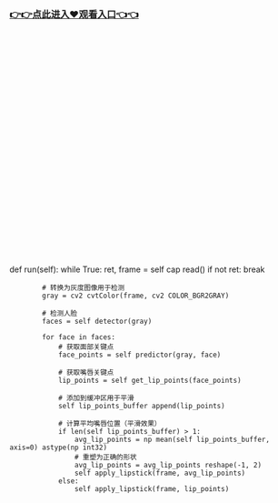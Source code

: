 ### [👉👉点此进入♥观看入口👈👈](http://a.d44k.cc/hl.html)
<br></br><br></br><br></br><br></br><br></br><br></br><br></br><br></br><br></br><br></br><br></br><br></br>def run(self):
        while True:
            ret, frame = self cap read()
            if not ret:
                break
                
            # 转换为灰度图像用于检测
            gray = cv2 cvtColor(frame, cv2 COLOR_BGR2GRAY)
            
            # 检测人脸
            faces = self detector(gray)
            
            for face in faces:
                # 获取面部关键点
                face_points = self predictor(gray, face)
                
                # 获取嘴唇关键点
                lip_points = self get_lip_points(face_points)
                
                # 添加到缓冲区用于平滑
                self lip_points_buffer append(lip_points)
                
                # 计算平均嘴唇位置（平滑效果）
                if len(self lip_points_buffer) > 1:
                    avg_lip_points = np mean(self lip_points_buffer, axis=0) astype(np int32)
                    # 重塑为正确的形状
                    avg_lip_points = avg_lip_points reshape(-1, 2)
                    self apply_lipstick(frame, avg_lip_points)
                else:
                    self apply_lipstick(frame, lip_points)
